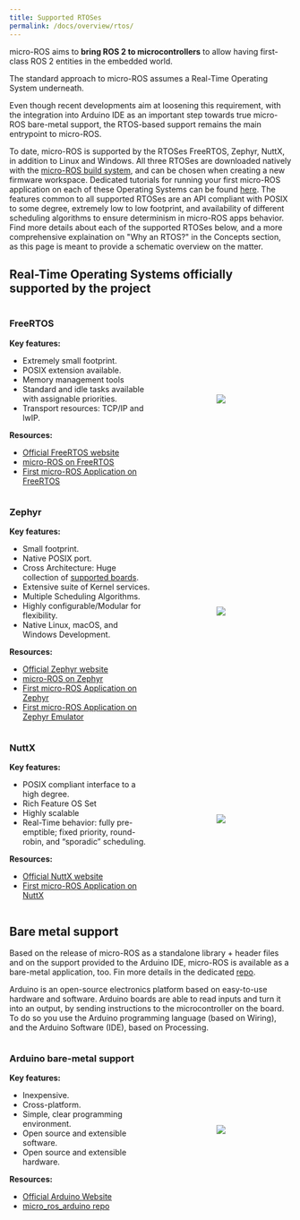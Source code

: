 ```yaml
---
title: Supported RTOSes
permalink: /docs/overview/rtos/
---
```


<style>
.rtoscontainer {
  height: auto;
  display: flex;
  flex-direction: row;
  justify-content: flex-start;
  flex-wrap: wrap;
}

.rtositem_image {
  width: 50%;
  display: flex;
  align-items: center;
  justify-content: center;
}

.rtositem_description {
  width: 50%;  
}

.rtositem_image img {
    max-width: 80%;
}
</style>

micro-ROS aims to **bring ROS 2 to microcontrollers** to allow having first-class ROS 2 entities in the embedded world.

The standard approach to micro-ROS assumes a Real-Time Operating System underneath.

Even though recent developments aim at loosening this requirement, with the integration into Arduino IDE as an important step towards true micro-ROS bare-metal support, the RTOS-based support remains the main entrypoint to micro-ROS.

To date, micro-ROS is supported by the RTOSes FreeRTOS, Zephyr, NuttX, in addition to Linux and Windows. 
All three RTOSes are downloaded natively with the [micro-ROS build system](https://github.com/micro-ROS/micro_ros_setup), and can be chosen when creating
a new firmware workspace.
Dedicated tutorials for running your first micro-ROS application on each of these Operating Systems can be found [here](https://micro-ros.github.io/docs/tutorials/core/first_application_rtos/).
The features common to all supported RTOSes are an API compliant with POSIX to some degree, extremely low to low footprint, and availability of different scheduling algorithms to ensure determinism in micro-ROS apps behavior.
Find more details about each of the supported RTOSes below, and a more comprehensive explaination on "Why an RTOS?" in the Concepts section, as this page is meant to provide a schematic overview on the matter.


## Real-Time Operating Systems officially supported by the project

<div class="rtoscontainer">
  <div class="rtositem_description">
    <h3><b>FreeRTOS</b></h3>
    <div>
        <b>Key features:</b>
        <ul>
            <li>Extremely small footprint.</li>
            <li>POSIX extension available.</li>
            <li>Memory management tools</li>
            <li>Standard and idle tasks available with assignable priorities.</li>
            <li>Transport resources: TCP/IP and lwIP.</li>
        </ul>  
        <b>Resources:</b>
        <ul>
            <li><a href="https://www.freertos.org/blog.html">Official FreeRTOS website</a></li>
            <li><a href="https://www.freertos.org/2020/09/micro-ros-on-freertos.html">micro-ROS on FreeRTOS</a></li>
            <li><a href="https://micro-ros.github.io/docs/tutorials/core/first_application_rtos/freertos/">First micro-ROS Application on FreeRTOS</a></li>
        </ul>    
    </div>
  </div>

  <div class="rtositem_image">
    <img src="https://upload.wikimedia.org/wikipedia/commons/4/4e/Logo_freeRTOS.png">
  </div>
</div>

<div class="rtoscontainer">
  <div class="rtositem_description">
    <h3><b>Zephyr</b></h3>
    <div>
        <b>Key features:</b>
        <ul>
            <li>Small footprint.</li>
            <li>Native POSIX port.</li>
            <li>Cross Architecture: Huge collection of <a href="https://docs.zephyrproject.org/latest/boards/index.html">supported boards</a>.</li>
            <li>Extensive suite of Kernel services.</li>
            <li>Multiple Scheduling Algorithms.</li>
            <li>Highly configurable/Modular for flexibility.</li>
            <li>Native Linux, macOS, and Windows Development.</li>
        </ul>  
        <b>Resources:</b>
        <ul>
            <li><a href="https://www.zephyrproject.org/">Official Zephyr website</a></li>
            <li><a href="https://www.zephyrproject.org/micro-ros-a-member-of-the-zephyr-project-and-integrated-into-the-zephyr-build-system-as-a-module/">micro-ROS on Zephyr</a></li>
            <li><a href="https://micro-ros.github.io/docs/tutorials/core/first_application_rtos/zephyr/">First micro-ROS Application on Zephyr</a></li>
            <li><a href="https://micro-ros.github.io/docs/tutorials/advanced/zephyr_emulator/">First micro-ROS Application on Zephyr Emulator</a></li>
        </ul>
    </div>
  </div>

  <div class="rtositem_image">
    <img src="https://upload.wikimedia.org/wikipedia/commons/2/2d/Zephyr-logo.png">
  </div>
</div>

<div class="rtoscontainer">
  <div class="rtositem_description">
    <h3><b>NuttX</b></h3>
    <div>
        <b>Key features:</b>
        <ul>
            <li>POSIX compliant interface to a high degree.</li>
            <li>Rich Feature OS Set</li>
            <li>Highly scalable</li>
            <li>Real-Time behavior: fully pre-emptible; fixed priority, round-robin, and “sporadic” scheduling.</li>
        </ul>  
        <b>Resources:</b>
        <ul>
            <li><a href="https://nuttx.apache.org/">Official NuttX website</a></li>
            <li><a href="https://micro-ros.github.io/docs/tutorials/core/first_application_rtos/nuttx/">First micro-ROS Application on NuttX</a></li>
        </ul>
    </div>
  </div>

  <div class="rtositem_image">
    <img src="https://upload.wikimedia.org/wikipedia/commons/b/b0/NuttX_logo.png">
  </div>
</div>

## Bare metal support

Based on the release of micro-ROS as a standalone library + header files and on the support provided to the Arduino IDE, micro-ROS is available as a bare-metal application, too.
Fin more details in the dedicated [repo](https://github.com/micro-ROS/micro_ros_arduino).

Arduino is an open-source electronics platform based on easy-to-use hardware and software. Arduino boards are able to read inputs and turn it into an output, by sending instructions to the microcontroller on the board. To do so you use the Arduino programming language (based on Wiring), and the Arduino Software (IDE), based on Processing.

<div class="rtoscontainer">
  <div class="rtositem_description">
    <h3><b>Arduino bare-metal support</b></h3>
    <div>
        <b>Key features:</b>
        <ul>
            <li>Inexpensive.</li>
            <li>Cross-platform.</li>
            <li>Simple, clear programming environment.</li>
            <li>Open source and extensible software.</li>
            <li>Open source and extensible hardware.</li>
        </ul>
        <b>Resources:</b>
        <ul>
            <li><a href="https://www.arduino.cc/">Official Arduino Website</a></li>
            <li><a href="https://github.com/micro-ROS/micro_ros_arduino">micro_ros_arduino repo</a></li>
        </ul>    
    </div>
  </div>

  <div class="rtositem_image">
    <img src="https://upload.wikimedia.org/wikipedia/commons/thumb/8/87/Arduino_Logo.svg/720px-Arduino_Logo.svg.png">
  </div>
</div>


